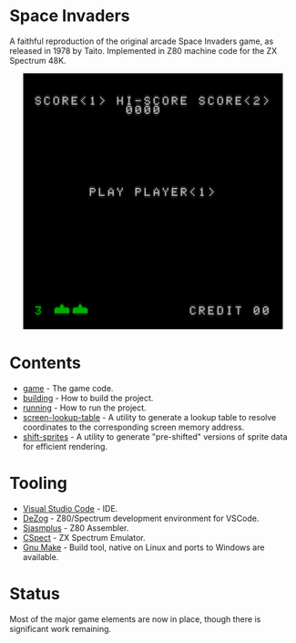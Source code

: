 # Space Invaders

A faithful reproduction of the original arcade Space Invaders game, as released in 1978 by Taito. Implemented in Z80 machine code for the ZX Spectrum 48K. 

<p align="center">
<img src="docs/animation.gif">
</p>

# Contents

* [game](game) - The game code.
* [building](game/docs/building.md) - How to build the project.
* [running](game/docs/running.md) - How to run the project.
* [screen-lookup-table](screen-lookup-table) - A utility to generate a lookup table to resolve coordinates to the corresponding screen memory address.
* [shift-sprites](shift-sprites) - A utility to generate "pre-shifted" versions of sprite data for efficient rendering.


# Tooling

* [Visual Studio Code](https://code.visualstudio.com/) - IDE.
* [DeZog](https://github.com/maziac/DeZog) - Z80/Spectrum development environment for VSCode. 
* [Sjasmplus](https://github.com/z00m128/sjasmplus) - Z80 Assembler.
* [CSpect](https://mdf200.itch.io/cspect) - ZX Spectrum Emulator. 
* [Gnu Make](https://www.gnu.org/software/make/) - Build tool, native on Linux and ports to Windows are available.

# Status

Most of the major game elements are now in place, though there is significant work remaining.

